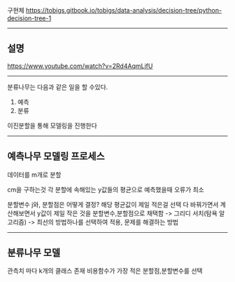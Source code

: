 구현체
https://tobigs.gitbook.io/tobigs/data-analysis/decision-tree/python-decision-tree-1

-----------
## 설명
https://www.youtube.com/watch?v=2Rd4AqmLjfU

----------------

분류나무는 다음과 같은 일을 할 수있다.
1. 예측
2. 분류

이진분할을 통해 모델링을 진행한다 

--------------
## 예측나무 모델링 프로세스
데이터를 m개로 분할

cm을 구하는것
각 분할에 속해있는 y값들의 평균으로 예측했을때 오류가 최소

분할변수 j와, 분할점은 어떻게 결정?
해당 평균값이 제일 적은걸 선택
다 바꿔가면서 계산해보면서 y값이 제일 작은 것을 분할변수,분할점으로 채택함
-> 그리디 서치(탐욕 알고리즘) -> 최선의 방법하나를 선택하여 적용, 문제를 해결하는 방법

--------------------------
## 분류나무 모델

관측치 마다 k개의 클래스 존재 
비용함수가 가장 적은 분할점,분할변수를 선택














